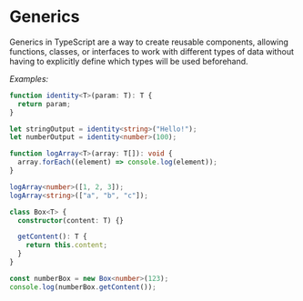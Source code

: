 # Generics

Generics in TypeScript are a way to create reusable components, allowing functions, classes, or interfaces to work with different types of data without having to explicitly define which types will be used beforehand.

*Examples:*

```TypeScript
function identity<T>(param: T): T {
  return param;
}

let stringOutput = identity<string>("Hello!");
let numberOutput = identity<number>(100);
```

```TypeScript
function logArray<T>(array: T[]): void {
  array.forEach((element) => console.log(element));
}

logArray<number>([1, 2, 3]);
logArray<string>(["a", "b", "c"]);
```

```TypeScript
class Box<T> {
  constructor(content: T) {}

  getContent(): T {
    return this.content;
  }
}

const numberBox = new Box<number>(123);
console.log(numberBox.getContent());
```
